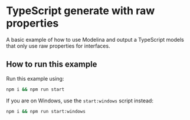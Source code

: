 # TypeScript generate with raw properties

A basic example of how to use Modelina and output a TypeScript models that only use raw properties for interfaces.

## How to run this example

Run this example using:

```sh
npm i && npm run start
```

If you are on Windows, use the `start:windows` script instead:

```sh
npm i && npm run start:windows
```
